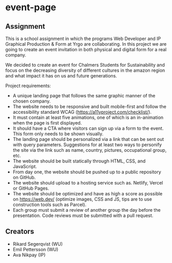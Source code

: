 # event-page

## Assignment

This is a school assignment in which the programs Web Developer and IP Graphical Production & Form at Yrgo are collaborating. In this project we are going to create an event invitation in both physical and digital form for a real company.

We decided to create an event for Chalmers Students for Sustainability and focus on the decreasing diversity of different cultures in the amazon region and what impact it has on us and future generations.


Project requirements:
- A unique landing page that follows the same graphic manner of the chosen company.
- The website needs to be responsive and built mobile-first and follow the accessibility standard WCAG (https://a11yproject.com/checklist/).
- It must contain at least five animations, one of which is an in-animation when the page is first displayed.
- It should have a CTA where visitors can sign up via a form to the event. This form only needs to be shown visually.
- The landing page should be personalized via a link that can be sent out with query parameters. Suggestions for at least two ways to personify the site via the link such as name, country, pictures, occupational group, etc.
- The website should be built statically through HTML, CSS, and JavaScript.
- From day one, the website should be pushed up to a public repository on GitHub.
- The website should upload to a hosting service such as. Netlify, Vercel or GitHub Pages.
- The website should be optimized and have as high a score as possible on https://web.dev/ (optimize images, CSS and JS, tips are to use construction tools such as Parcel).
- Each group must submit a review of another group the day before the presentation. Code reviews must be submitted with a pull request.

## Creators
- Rikard Segerqvist (WU)
- Emil Pettersson (WU)
- Ava Nikpay (IP)

